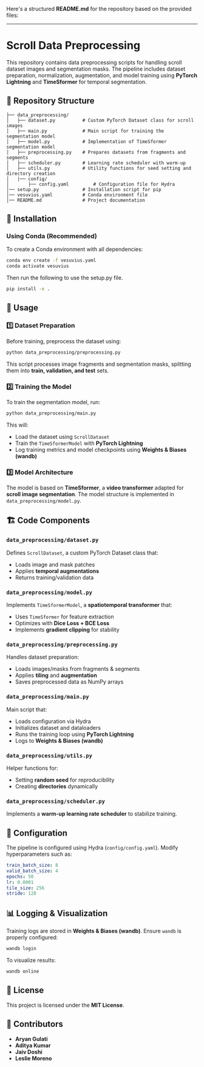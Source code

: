 Here's a structured **README.md** for the repository based on the provided files:

---

# Scroll Data Preprocessing

This repository contains data preprocessing scripts for handling scroll dataset images and segmentation masks. The pipeline includes dataset preparation, normalization, augmentation, and model training using **PyTorch Lightning** and **TimeSformer** for temporal segmentation.

## 📂 Repository Structure

```
├── data_preprocessing/
│   ├── dataset.py          # Custom PyTorch Dataset class for scroll images
│   ├── main.py             # Main script for training the segmentation model
│   ├── model.py            # Implementation of TimeSformer segmentation model
│   ├── preprocessing.py    # Prepares datasets from fragments and segments
│   ├── scheduler.py        # Learning rate scheduler with warm-up
│   ├── utils.py            # Utility functions for seed setting and directory creation
│   |── config/
│       ├── config.yaml         # Configuration file for Hydra
│── setup.py                # Installation script for pip
│── vesuvius.yaml           # Conda environment file
│── README.md               # Project documentation
```

## 🔧 Installation

### Using Conda (Recommended)
To create a Conda environment with all dependencies:

```bash
conda env create -f vesuvius.yaml
conda activate vesuvius
```
Then run the following to use the setup.py file.

```bash
pip install -e .
```

## 🚀 Usage

### 1️⃣ Dataset Preparation
Before training, preprocess the dataset using:

```bash
python data_preprocessing/preprocessing.py
```

This script processes image fragments and segmentation masks, splitting them into **train, validation, and test** sets.

### 2️⃣ Training the Model
To train the segmentation model, run:

```bash
python data_preprocessing/main.py
```

This will:
- Load the dataset using `ScrollDataset`
- Train the `TimeSformerModel` with **PyTorch Lightning**
- Log training metrics and model checkpoints using **Weights & Biases (wandb)**

### 3️⃣ Model Architecture
The model is based on **TimeSformer**, a **video transformer** adapted for **scroll image segmentation**. The model structure is implemented in `data_preprocessing/model.py`.

## 🏗️ Code Components

### `data_preprocessing/dataset.py`
Defines `ScrollDataset`, a custom PyTorch Dataset class that:
- Loads image and mask patches
- Applies **temporal augmentations**
- Returns training/validation data

### `data_preprocessing/model.py`
Implements `TimeSformerModel`, a **spatiotemporal transformer** that:
- Uses `TimeSformer` for feature extraction
- Optimizes with **Dice Loss + BCE Loss**
- Implements **gradient clipping** for stability

### `data_preprocessing/preprocessing.py`
Handles dataset preparation:
- Loads images/masks from fragments & segments
- Applies **tiling** and **augmentation**
- Saves preprocessed data as NumPy arrays

### `data_preprocessing/main.py`
Main script that:
- Loads configuration via Hydra
- Initializes dataset and dataloaders
- Runs the training loop using **PyTorch Lightning**
- Logs to **Weights & Biases (wandb)**

### `data_preprocessing/utils.py`
Helper functions for:
- Setting **random seed** for reproducibility
- Creating **directories** dynamically

### `data_preprocessing/scheduler.py`
Implements a **warm-up learning rate scheduler** to stabilize training.

## 📝 Configuration
The pipeline is configured using Hydra (`config/config.yaml`). Modify hyperparameters such as:

```yaml
train_batch_size: 8
valid_batch_size: 4
epochs: 50
lr: 0.0001
tile_size: 256
stride: 128
```

## 📊 Logging & Visualization
Training logs are stored in **Weights & Biases (wandb)**. Ensure `wandb` is properly configured:

```bash
wandb login
```

To visualize results:

```bash
wandb online
```

## 📜 License
This project is licensed under the **MIT License**.

## 👥 Contributors
- **Aryan Gulati**
- **Aditya Kumar**
- **Jaiv Doshi**
- **Leslie Moreno**
